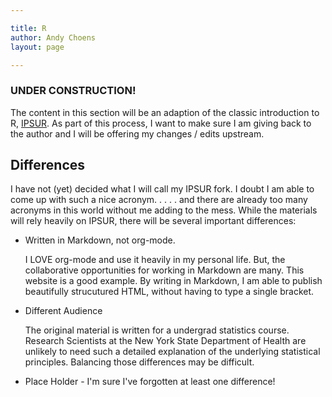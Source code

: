 ```yaml
---

title: R
author: Andy Choens
layout: page

---
```


### UNDER CONSTRUCTION!

The content in this section will be an adaption of the classic
introduction to R, [IPSUR](http://ipsur.org/). As part of this
process, I want to make sure I am giving back to the author and I will
be offering my changes / edits upstream.

## Differences

I have not (yet) decided what I will call my IPSUR fork. I doubt I am
able to come up with such a nice acronym. . . . . and there are
already too many acronyms in this world without me adding to the
mess. While the materials will rely heavily on IPSUR, there will be
several important differences:

- Written in Markdown, not org-mode.

    I LOVE org-mode and use it heavily in my personal life. But,
    the collaborative opportunities for working in Markdown are
    many. This website is a good example. By writing in Markdown, I am
    able to publish beautifully strucutured HTML, without having to
    type a single bracket.

- Different Audience

    The original material is written for a undergrad statistics
    course. Research Scientists at the New York State Department of
    Health are unlikely to need such a detailed explanation of the
    underlying statistical principles. Balancing those differences may
    be difficult.

- Place Holder - I'm sure I've forgotten at least one difference!

